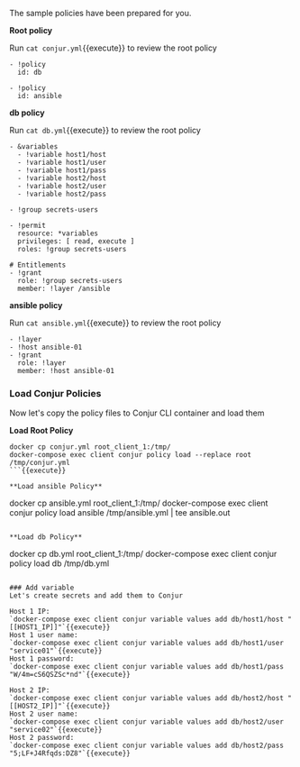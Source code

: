 The sample policies have been prepared for you. 

**Root policy**

Run `cat conjur.yml`{{execute}} to review the root policy
```
- !policy
  id: db

- !policy
  id: ansible
```
**db policy**

Run `cat db.yml`{{execute}} to review the root policy

```
- &variables
  - !variable host1/host
  - !variable host1/user
  - !variable host1/pass
  - !variable host2/host
  - !variable host2/user
  - !variable host2/pass

- !group secrets-users

- !permit
  resource: *variables
  privileges: [ read, execute ]
  roles: !group secrets-users

# Entitlements 
- !grant
  role: !group secrets-users
  member: !layer /ansible

```

**ansible policy**

Run `cat ansible.yml`{{execute}} to review the root policy

```
- !layer
- !host ansible-01
- !grant
  role: !layer
  member: !host ansible-01
```
### Load Conjur Policies

Now let's copy the policy files to Conjur CLI container and load them

**Load Root Policy**

```
docker cp conjur.yml root_client_1:/tmp/
docker-compose exec client conjur policy load --replace root /tmp/conjur.yml
```{{execute}}

**Load ansible Policy**
```
docker cp ansible.yml root_client_1:/tmp/
docker-compose exec client conjur policy load ansible /tmp/ansible.yml | tee ansible.out
```{{execute}}

**Load db Policy**
```
docker cp db.yml root_client_1:/tmp/
docker-compose exec client conjur policy load db /tmp/db.yml
```{{execute}}

### Add variable
Let's create secrets and add them to Conjur

Host 1 IP:
`docker-compose exec client conjur variable values add db/host1/host "[[HOST1_IP]]"`{{execute}}
Host 1 user name:
`docker-compose exec client conjur variable values add db/host1/user "service01"`{{execute}}
Host 1 password:
`docker-compose exec client conjur variable values add db/host1/pass "W/4m=cS6QSZSc*nd"`{{execute}}

Host 2 IP:
`docker-compose exec client conjur variable values add db/host2/host "[[HOST2_IP]]"`{{execute}}
Host 2 user name:
`docker-compose exec client conjur variable values add db/host2/user "service02"`{{execute}}
Host 2 password:
`docker-compose exec client conjur variable values add db/host2/pass "5;LF+J4Rfqds:DZ8"`{{execute}}


